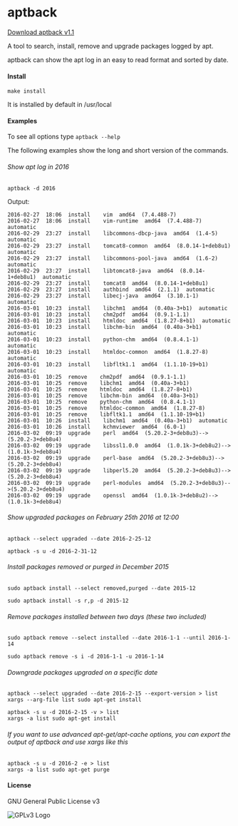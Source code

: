 # aptback

[Download aptback v1.1](https://github.com/carles-garcia/aptback/releases/tag/v1.1)

A tool to search, install, remove and upgrade packages logged by apt.

aptback can show the apt log in an easy to read format and sorted by date.


#### Install

`make install`

It is installed by default in /usr/local

#### Examples

To see all options type `aptback --help`

The following examples show the long and short version of the commands.

###### Show apt log in 2016

`aptback -d 2016`

Output:

```
2016-02-27  18:06  install    vim  amd64  (7.4.488-7)
2016-02-27  18:06  install    vim-runtime  amd64  (7.4.488-7)  automatic
2016-02-29  23:27  install    libcommons-dbcp-java  amd64  (1.4-5)  automatic
2016-02-29  23:27  install    tomcat8-common  amd64  (8.0.14-1+deb8u1)  automatic
2016-02-29  23:27  install    libcommons-pool-java  amd64  (1.6-2)  automatic
2016-02-29  23:27  install    libtomcat8-java  amd64  (8.0.14-1+deb8u1)  automatic
2016-02-29  23:27  install    tomcat8  amd64  (8.0.14-1+deb8u1)
2016-02-29  23:27  install    authbind  amd64  (2.1.1)  automatic
2016-02-29  23:27  install    libecj-java  amd64  (3.10.1-1)  automatic
2016-03-01  10:23  install    libchm1  amd64  (0.40a-3+b1)  automatic
2016-03-01  10:23  install    chm2pdf  amd64  (0.9.1-1.1)
2016-03-01  10:23  install    htmldoc  amd64  (1.8.27-8+b1)  automatic
2016-03-01  10:23  install    libchm-bin  amd64  (0.40a-3+b1)  automatic
2016-03-01  10:23  install    python-chm  amd64  (0.8.4.1-1)  automatic
2016-03-01  10:23  install    htmldoc-common  amd64  (1.8.27-8)  automatic
2016-03-01  10:23  install    libfltk1.1  amd64  (1.1.10-19+b1)  automatic
2016-03-01  10:25  remove    chm2pdf  amd64  (0.9.1-1.1)
2016-03-01  10:25  remove    libchm1  amd64  (0.40a-3+b1)
2016-03-01  10:25  remove    htmldoc  amd64  (1.8.27-8+b1)
2016-03-01  10:25  remove    libchm-bin  amd64  (0.40a-3+b1)
2016-03-01  10:25  remove    python-chm  amd64  (0.8.4.1-1)
2016-03-01  10:25  remove    htmldoc-common  amd64  (1.8.27-8)
2016-03-01  10:25  remove    libfltk1.1  amd64  (1.1.10-19+b1)
2016-03-01  10:26  install    libchm1  amd64  (0.40a-3+b1)  automatic
2016-03-01  10:26  install    kchmviewer  amd64  (6.0-1)
2016-03-02  09:19  upgrade    perl  amd64  (5.20.2-3+deb8u3)-->(5.20.2-3+deb8u4)
2016-03-02  09:19  upgrade    libssl1.0.0  amd64  (1.0.1k-3+deb8u2)-->(1.0.1k-3+deb8u4)
2016-03-02  09:19  upgrade    perl-base  amd64  (5.20.2-3+deb8u3)-->(5.20.2-3+deb8u4)
2016-03-02  09:19  upgrade    libperl5.20  amd64  (5.20.2-3+deb8u3)-->(5.20.2-3+deb8u4)
2016-03-02  09:19  upgrade    perl-modules  amd64  (5.20.2-3+deb8u3)-->(5.20.2-3+deb8u4)
2016-03-02  09:19  upgrade    openssl  amd64  (1.0.1k-3+deb8u2)-->(1.0.1k-3+deb8u4)
```

###### Show upgraded packages on February 25th 2016 at 12:00

`aptback --select upgraded --date 2016-2-25-12`

`aptback -s u -d 2016-2-31-12`

###### Install packages removed or purged in December 2015

`sudo aptback install --select removed,purged --date 2015-12`

`sudo aptback install -s r,p -d 2015-12`

###### Remove packages installed between two days (these two included)

`sudo aptback remove --select installed --date 2016-1-1 --until 2016-1-14`

`sudo aptback remove -s i -d 2016-1-1 -u 2016-1-14`

###### Downgrade packages upgraded on a specific date

```
aptback --select upgraded --date 2016-2-15 --export-version > list 
xargs --arg-file list sudo apt-get install
```

```
aptback -s u -d 2016-2-15 -v > list
xargs -a list sudo apt-get install
```

###### If you want to use advanced apt-get/apt-cache options, you can export the output of aptback and use xargs like this

```
aptback -s u -d 2016-2 -e > list
xargs -a list sudo apt-get purge
```


#### License

GNU General Public License v3

![GPLv3 Logo](http://www.gnu.org/graphics/gplv3-127x51.png "GPLv3 Logo")
